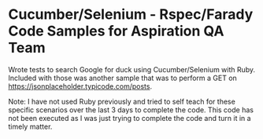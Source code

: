 # Cucumber/Selenium - Rspec/Farady Code Samples for Aspiration QA Team
Wrote tests to search Google for duck using Cucumber/Selenium with Ruby. Included with those was another sample that was to perform a GET on https://jsonplaceholder.typicode.com/posts.

Note: I have not used Ruby previously and tried to self teach for these specific scenarios over the last 3 days to complete the code. This code has not been executed as I was just trying to complete the code and turn it in a timely matter.
